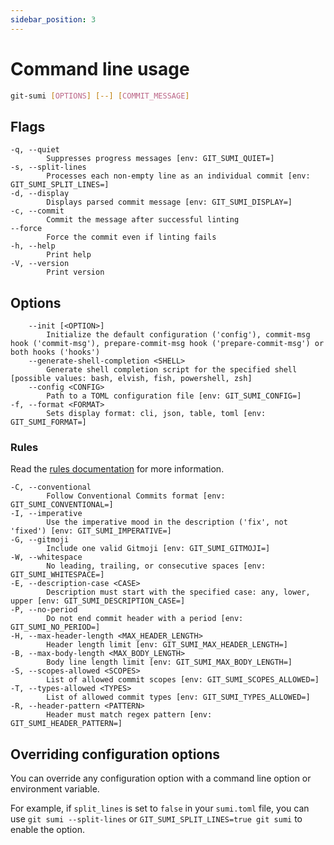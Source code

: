 ```yaml
---
sidebar_position: 3
---
```


# Command line usage

```bash
git-sumi [OPTIONS] [--] [COMMIT_MESSAGE]
```

## Flags

```plaintext
-q, --quiet
        Suppresses progress messages [env: GIT_SUMI_QUIET=]
-s, --split-lines
        Processes each non-empty line as an individual commit [env: GIT_SUMI_SPLIT_LINES=]
-d, --display
        Displays parsed commit message [env: GIT_SUMI_DISPLAY=]
-c, --commit
        Commit the message after successful linting
--force
        Force the commit even if linting fails
-h, --help
        Print help
-V, --version
        Print version
```

## Options

```plaintext
    --init [<OPTION>]
        Initialize the default configuration ('config'), commit-msg hook ('commit-msg'), prepare-commit-msg hook ('prepare-commit-msg') or both hooks ('hooks')
    --generate-shell-completion <SHELL>
        Generate shell completion script for the specified shell [possible values: bash, elvish, fish, powershell, zsh]
    --config <CONFIG>
        Path to a TOML configuration file [env: GIT_SUMI_CONFIG=]
-f, --format <FORMAT>
        Sets display format: cli, json, table, toml [env: GIT_SUMI_FORMAT=]
```

### Rules

Read the [rules documentation](/docs/rules) for more information.

```plaintext
-C, --conventional
        Follow Conventional Commits format [env: GIT_SUMI_CONVENTIONAL=]
-I, --imperative
        Use the imperative mood in the description ('fix', not 'fixed') [env: GIT_SUMI_IMPERATIVE=]
-G, --gitmoji
        Include one valid Gitmoji [env: GIT_SUMI_GITMOJI=]
-W, --whitespace
        No leading, trailing, or consecutive spaces [env: GIT_SUMI_WHITESPACE=]
-E, --description-case <CASE>
        Description must start with the specified case: any, lower, upper [env: GIT_SUMI_DESCRIPTION_CASE=]
-P, --no-period
        Do not end commit header with a period [env: GIT_SUMI_NO_PERIOD=]
-H, --max-header-length <MAX_HEADER_LENGTH>
        Header length limit [env: GIT_SUMI_MAX_HEADER_LENGTH=]
-B, --max-body-length <MAX_BODY_LENGTH>
        Body line length limit [env: GIT_SUMI_MAX_BODY_LENGTH=]
-S, --scopes-allowed <SCOPES>
        List of allowed commit scopes [env: GIT_SUMI_SCOPES_ALLOWED=]
-T, --types-allowed <TYPES>
        List of allowed commit types [env: GIT_SUMI_TYPES_ALLOWED=]
-R, --header-pattern <PATTERN>
        Header must match regex pattern [env: GIT_SUMI_HEADER_PATTERN=]
```

## Overriding configuration options

You can override any configuration option with a command line option or environment variable.

For example, if `split_lines` is set to `false` in your `sumi.toml` file, you can use `git sumi --split-lines` or `GIT_SUMI_SPLIT_LINES=true git sumi` to enable the option.
